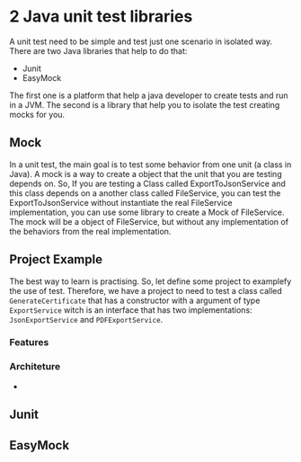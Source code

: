 # 2 Java unit test libraries
A unit test need to be simple and test just one scenario in isolated way.
There are two Java libraries that help to do that:

* Junit
* EasyMock

The first one is a platform that help a java developer to create tests and run in a JVM. The second is a library that help you to isolate the test creating mocks for you.

## Mock

In a unit test, the main goal is to test some behavior from one unit (a class in Java). A mock is a way to create a object that the unit that you are testing depends on. So, If you are testing a Class called ExportToJsonService and this class depends on a another class called FileService, you can test the ExportToJsonService without instantiate the real FileService implementation, you can use some library to create a Mock of FileService. The mock will be a object of FileService, but without any implementation of the behaviors from the real implementation.

## Project Example

The best way to learn is practising. So, let define some project to examplefy the use of test. Therefore, we have a
project to need to test a class called `GenerateCertificate` that has a constructor with a argument of
type `ExportService` witch is an interface that has two implementations: `JsonExportService` and `PDFExportService`.

### Features

### Architeture
- 

## Junit


## EasyMock

